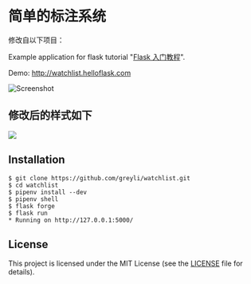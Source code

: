 # 简单的标注系统

修改自以下项目：

Example application for flask tutorial "[Flask 入门教程](http://helloflask.com/tutorial)".

Demo: http://watchlist.helloflask.com

![Screenshot](http://helloflask.com/screenshots/watchlist.png)

## 修改后的样式如下

![](https://ypy.suool.net/B580C4F6-A18F-4ABF-82C7-991D597AEE17.png)

## Installation

```
$ git clone https://github.com/greyli/watchlist.git
$ cd watchlist
$ pipenv install --dev
$ pipenv shell
$ flask forge
$ flask run
* Running on http://127.0.0.1:5000/
```

## License

This project is licensed under the MIT License (see the
[LICENSE](LICENSE) file for details).
